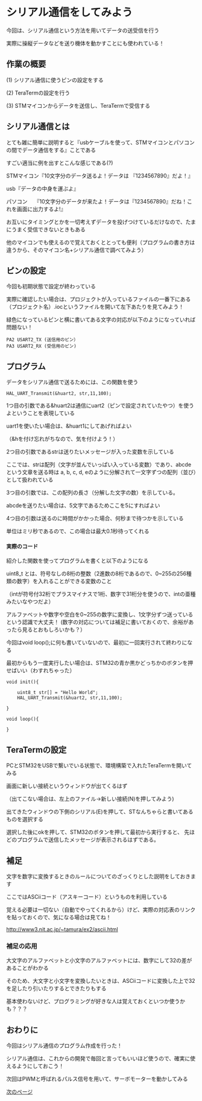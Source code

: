 
# シリアル通信をしてみよう

今回は、シリアル通信という方法を用いてデータの送受信を行う

実際に操縦データなどを送り機体を動かすことにも使われている！

## 作業の概要

(1) シリアル通信に使うピンの設定をする

(2) TeraTermの設定を行う

(3) STMマイコンからデータを送信し、TeraTermで受信する

## シリアル通信とは

とても雑に簡単に説明すると『usbケーブルを使って、STMマイコンとパソコンの間でデータ通信をする』ことである

すごい適当に例を出すとこんな感じである(?)

STMマイコン『10文字分のデータ送るよ！データは 『1234567890』だよ！』

usb『データの中身を運ぶよ』

パソコン　 『10文字分のデータが来たよ！データは『1234567890』だね！これを画面に出力するよ!』

お互いにタイミングとかを一切考えずデータを投げつけているだけなので、たまにうまく受信できないときもある

他のマイコンでも使えるので覚えておくととっても便利（プログラムの書き方は違うから、そのマイコン名+シリアル通信で調べてみよう）

## ピンの設定

今回も初期状態で設定が終わっている

実際に確認したい場合は、プロジェクトが入っているファイルの一番下にある
（プロジェクト名）.iocというファイルを開いて左下あたりを見てみよう！

緑色になっているピンと横に書いてある文字の対応が以下のようになっていれば問題ない！

```
PA2 USART2_TX (送信用のピン）
PA3 USART2_RX (受信用のピン)
```

## プログラム

データをシリアル通信で送るためには、この関数を使う

```
HAL_UART_Transmit(&huart2, str,11,100);
```
1つ目の引数である&huart2は通信にuart2（ピンで設定されていたやつ）を使うよということを表現している

uart1を使いたい場合は、&huart1にしてあげればよい

（&hを付け忘れがちなので、気を付けよう！）

2つ目の引数であるstrは送りたいメッセージが入った変数を示している

ここでは、strは配列（文字が並んでいっぱい入っている変数）であり、abcdeという文章を送る時は
a, b, c, d, eのように分解されて一文字ずつの配列（並び）として扱われている

3つ目の引数では、この配列の長さ（分解した文字の数）を示している。

abcdeを送りたい場合は、5文字であるためここを5にすればよい

4つ目の引数は送るのに時間がかかった場合、何秒まで待つかを示している

単位はミリ秒であるので、この場合は最大0.1秒待ってくれる

#### 実際のコード

紹介した関数を使ってプログラムを書くと以下のようになる

uint8_t とは、符号なしの8桁の整数（2進数の8桁であるので、0~255の256種類の数字）を入れることができる変数のこと

（intが符号付32桁でプラスマイナスで1桁、数字で31桁分を使うので、intの亜種みたいなやつだよ）

アルファベットや数字や空白を0~255の数字に変換し、1文字分ずつ送っているという認識で大丈夫！
(数字の対応については補足に書いておくので、余裕があったら見るとおもしろいかも？）

今回はvoid loop();に何も書いていないので、最初に一回実行されて終わりになる

最初からもう一度実行したい場合は、STM32の青か黒かどっちかのボタンを押せばいい（わすれちゃった）

```
void init(){

	uint8_t str[] = "Hello World";
	HAL_UART_Transmit(&huart2, str,11,100);

}

void loop(){
  
}
```

## TeraTermの設定

PCとSTM32をUSBで繋いでいる状態で、環境構築で入れたTeraTermを開いてみる

画面に新しい接続というウィンドウが出てくるはず

（出てこない場合は、左上のファイル→新しい接続(N)を押してみよう)

出てきたウィンドウの下側のシリアル(E)を押して、STなんちゃらと書いてあるものを選択する

選択した後にokを押して、STM32のボタンを押して最初から実行すると、
先ほどのプログラムで送信したメッセージが表示されるはずである。

## 補足

文字を数字に変換するときのルールについてのざっくりとした説明をしておきます

ここではASCiiコード（アスキーコード）というものを利用している

覚える必要は一切ない（自動でやってくれるから）けど、実際の対応表のリンクを貼っておくので、気になる場合は見てね！

http://www3.nit.ac.jp/~tamura/ex2/ascii.html

### 補足の応用

大文字のアルファベットと小文字のアルファベットには、数字にして32の差があることがわかる

そのため、大文字と小文字を変換したいときは、ASCiiコードに変換した上で32を足したり引いたりするとできたりもする

基本使わないけど、プログラミングが好きな人は覚えておくといつか使うかも？？？

## おわりに

今回はシリアル通信のプログラム作成を行った！

シリアル通信は、これからの開発で毎回と言ってもいいほど使うので、確実に使えるようにしておこう！

次回はPWMと呼ばれるパルス信号を用いて、サーボモーターを動かしてみる

[次のページ](13_サーボモーター)
